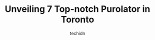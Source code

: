 ---
layout: ampstory
image: https://i0.wp.com/www.auto.or.id/wp-content/uploads/2023/06/purolator-drop-box-0-toronto-1686321874.jpeg?resize=640,853
author: techidn
featured: false
description: Toronto, Ontario, Canada is a haven for Purolator enthusiasts, boasting an impressive array of 7 top-notch establishments. Whether youre a seasoned connoisseur or simply curious to explore 
title: Unveiling 7 Top-notch Purolator in Toronto
cover:
   title: Unveiling 7 Top-notch Purolator in Toronto
   subtitle: AUTO.OR.ID
   background: https://www.auto.or.id/wp-content/uploads/2023/06/purolator-drop-box-0-toronto-1686321874.jpeg

pages: 
 - layout: thirds
   top: <h1>#1 Purolator Drop Box</h1>
   bottom: "<p>You literally just have to walk inside and ask the security person if you cant find the drop off box. She was super nice and just directed me to go down a hallway toward</p>"
   background: https://www.auto.or.id/wp-content/uploads/2023/06/purolator-drop-box-1-toronto-1686321875.jpeg
   backgroundblur: true
 - layout: thirds
   top: <h1>#2 Purolator Drop Box</h1>
   bottom: "<p>2 Bloor St E, Toronto, ON M4W 1A9, Canada</p>"
   background: https://www.auto.or.id/wp-content/uploads/2023/06/purolator-drop-box-2-toronto-1686321876.jpeg
   cta:
      link: https://www.auto.or.id/unveiling-7-top-notch-purolator-in-toronto/
      text: Unveiling 7 Top-notch Purolator in Toronto
 - layout: thirds
   top: <h1>#3 Purolator</h1>
   bottom: "<p>800 Kipling Ave, Toronto, ON M8Z 5G5, Canada</p>"
   background: https://images.unsplash.com/photo-1608839968395-12aed2154570?ixlib=rb-4.0.3&ixid=MnwxMjA3fDB8MHxwaG90by1wYWdlfHx8fGVufDB8fHx8&auto=format&fit=crop&w=640&h=853&q=80
   cta:
      link: https://www.auto.or.id/unveiling-7-top-notch-purolator-in-toronto/
      text: Unveiling 7 Top-notch Purolator in Toronto
 - layout: thirds
   top: <h1>#4 Purolator</h1>
   bottom: "<p>90 Silver Star Blvd, Scarborough, ON M1V 4V8, Canada</p>"
   background: https://images.unsplash.com/photo-1632338962846-8319d1e4c0e0?ixlib=rb-4.0.3&ixid=MnwxMjA3fDB8MHxwaG90by1wYWdlfHx8fGVufDB8fHx8&auto=format&fit=crop&w=640&h=853&q=80
   cta:
      link: https://www.auto.or.id/unveiling-7-top-notch-purolator-in-toronto/
      text: Unveiling 7 Top-notch Purolator in Toronto
 - layout: thirds
   top: <h1>#5 Purolator</h1>
   bottom: "<p>375 University Ave, Toronto, ON M5G 2J5, Canada</p>"
   background: https://images.unsplash.com/photo-1608506876688-ab805ee6c2c6?ixlib=rb-4.0.3&ixid=MnwxMjA3fDB8MHxwaG90by1wYWdlfHx8fGVufDB8fHx8&auto=format&fit=crop&w=640&h=853&q=80
   cta:
      link: https://www.auto.or.id/unveiling-7-top-notch-purolator-in-toronto/
      text: Unveiling 7 Top-notch Purolator in Toronto
 - layout: thirds
   top: <h1>#6 Purolator Drop Box</h1>
   bottom: "<p>175 Bloor St E, Toronto, ON M4W 3R8, Canada</p>"
   background: https://images.unsplash.com/photo-1625078995475-24378c4d611b?ixlib=rb-4.0.3&ixid=MnwxMjA3fDB8MHxwaG90by1wYWdlfHx8fGVufDB8fHx8&auto=format&fit=crop&w=640&h=853&q=80
   cta:
      link: https://www.auto.or.id/unveiling-7-top-notch-purolator-in-toronto/
      text: Unveiling 7 Top-notch Purolator in Toronto
 - layout: thirds
   top: <h1>#7 Purolator Drop Box</h1>
   bottom: "<p>2190 Yonge St, Toronto, ON M4S 2B8, Canada</p>"
   background: https://images.unsplash.com/photo-1579124688690-5476c5d01fde?ixlib=rb-4.0.3&ixid=MnwxMjA3fDB8MHxwaG90by1wYWdlfHx8fGVufDB8fHx8&auto=format&fit=crop&w=640&h=853&q=80
   cta:
      link: https://www.auto.or.id/unveiling-7-top-notch-purolator-in-toronto/
      text: Unveiling 7 Top-notch Purolator in Toronto
 - layout: thirds
   middle: Continue reading...
   background: https://images.unsplash.com/photo-1579124687339-a3d41bd2e2dc?ixlib=rb-4.0.3&ixid=MnwxMjA3fDB8MHxwaG90by1wYWdlfHx8fGVufDB8fHx8&auto=format&fit=crop&w=640&h=853&q=80
   cta:
      link: https://www.auto.or.id/unveiling-7-top-notch-purolator-in-toronto/
      text: Unveiling 7 Top-notch Purolator in Toronto

---